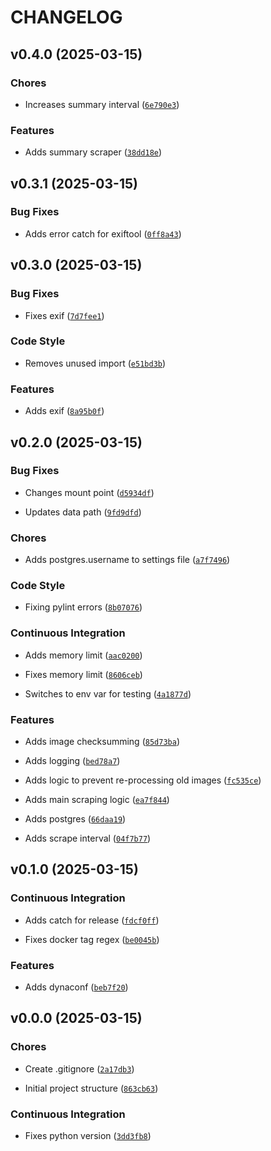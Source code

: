 # CHANGELOG


## v0.4.0 (2025-03-15)

### Chores

- Increases summary interval
  ([`6e790e3`](https://github.com/UCSD-E4E/fishsense-data-processing-spider/commit/6e790e3ebc87e49dfa09f42ca56d9ac98ef0ba21))

### Features

- Adds summary scraper
  ([`38dd18e`](https://github.com/UCSD-E4E/fishsense-data-processing-spider/commit/38dd18eff24f25a90684aeb0c1a976dcf080719b))


## v0.3.1 (2025-03-15)

### Bug Fixes

- Adds error catch for exiftool
  ([`0ff8a43`](https://github.com/UCSD-E4E/fishsense-data-processing-spider/commit/0ff8a43ff9fe8d6b7306c30374d79e59f470d0ae))


## v0.3.0 (2025-03-15)

### Bug Fixes

- Fixes exif
  ([`7d7fee1`](https://github.com/UCSD-E4E/fishsense-data-processing-spider/commit/7d7fee1044b097805f243ed2db1f0440684a09ce))

### Code Style

- Removes unused import
  ([`e51bd3b`](https://github.com/UCSD-E4E/fishsense-data-processing-spider/commit/e51bd3bb1a791e2f1ce2106a3f6a0afe710283c8))

### Features

- Adds exif
  ([`8a95b0f`](https://github.com/UCSD-E4E/fishsense-data-processing-spider/commit/8a95b0f1b74a09908f9581591e933c0890a02de3))


## v0.2.0 (2025-03-15)

### Bug Fixes

- Changes mount point
  ([`d5934df`](https://github.com/UCSD-E4E/fishsense-data-processing-spider/commit/d5934df5c8d271a67c49d5a604f323fe0c9cf22d))

- Updates data path
  ([`9fd9dfd`](https://github.com/UCSD-E4E/fishsense-data-processing-spider/commit/9fd9dfd1d6344ec903f84097005ef100f35f1f6f))

### Chores

- Adds postgres.username to settings file
  ([`a7f7496`](https://github.com/UCSD-E4E/fishsense-data-processing-spider/commit/a7f749634108fa47e37c4fd40f771917cfdbcf1e))

### Code Style

- Fixing pylint errors
  ([`8b07076`](https://github.com/UCSD-E4E/fishsense-data-processing-spider/commit/8b0707631b6443b2089a0cc608a7f0391e1d60d4))

### Continuous Integration

- Adds memory limit
  ([`aac0200`](https://github.com/UCSD-E4E/fishsense-data-processing-spider/commit/aac02001f6e5aa26df331bc9cf19143585c4ed06))

- Fixes memory limit
  ([`8606ceb`](https://github.com/UCSD-E4E/fishsense-data-processing-spider/commit/8606ceb30f0cffe6818618206ce179d987faaa4b))

- Switches to env var for testing
  ([`4a1877d`](https://github.com/UCSD-E4E/fishsense-data-processing-spider/commit/4a1877dabae5a06c6369f560bd59d02a9245dc2a))

### Features

- Adds image checksumming
  ([`85d73ba`](https://github.com/UCSD-E4E/fishsense-data-processing-spider/commit/85d73baeaf6eea03608c1adad4fb546db3621b51))

- Adds logging
  ([`bed78a7`](https://github.com/UCSD-E4E/fishsense-data-processing-spider/commit/bed78a790911afb4b61f87d95c6090758494cdac))

- Adds logic to prevent re-processing old images
  ([`fc535ce`](https://github.com/UCSD-E4E/fishsense-data-processing-spider/commit/fc535ce1d92650eb167ca38945109cdc6212043b))

- Adds main scraping logic
  ([`ea7f844`](https://github.com/UCSD-E4E/fishsense-data-processing-spider/commit/ea7f84451254c61ffd60ef33ed87c2bde9ac0bc5))

- Adds postgres
  ([`66daa19`](https://github.com/UCSD-E4E/fishsense-data-processing-spider/commit/66daa19dce6923f0a53c87abf7435a32976f7972))

- Adds scrape interval
  ([`04f7b77`](https://github.com/UCSD-E4E/fishsense-data-processing-spider/commit/04f7b77a3a9c57381b2303ad601e9e2256ee220e))


## v0.1.0 (2025-03-15)

### Continuous Integration

- Adds catch for release
  ([`fdcf0ff`](https://github.com/UCSD-E4E/fishsense-data-processing-spider/commit/fdcf0ff9a965b10d77c0adfb49db14c595b48298))

- Fixes docker tag regex
  ([`be0045b`](https://github.com/UCSD-E4E/fishsense-data-processing-spider/commit/be0045b7bee02703f416fa2f7772559f1ee4bb85))

### Features

- Adds dynaconf
  ([`beb7f20`](https://github.com/UCSD-E4E/fishsense-data-processing-spider/commit/beb7f20ae1a126a7e731971799086d64a1dd87b2))


## v0.0.0 (2025-03-15)

### Chores

- Create .gitignore
  ([`2a17db3`](https://github.com/UCSD-E4E/fishsense-data-processing-spider/commit/2a17db34611e65adaa21bd7e5b79086ccc0e3da3))

- Initial project structure
  ([`863cb63`](https://github.com/UCSD-E4E/fishsense-data-processing-spider/commit/863cb63fae31a1358935554ad9bc38a7a18b3a2d))

### Continuous Integration

- Fixes python version
  ([`3dd3fb8`](https://github.com/UCSD-E4E/fishsense-data-processing-spider/commit/3dd3fb8222e853fd24bebe9af82d1e4640994f52))
